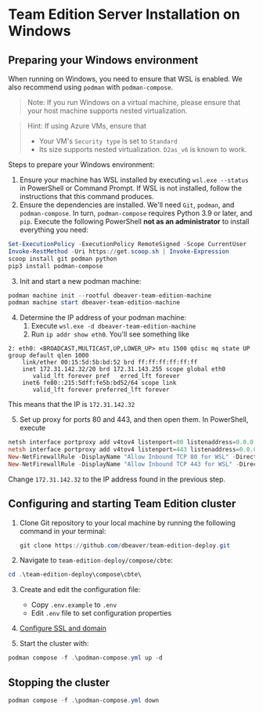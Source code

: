 # Team Edition Server Installation on Windows

## Preparing your Windows environment

When running on Windows, you need to ensure that WSL is enabled. We also recommend using `podman` with `podman-compose`.

> Note:
If you run Windows on a virtual machine, please ensure that your host machine supports nested virtualization.

> Hint:
If using Azure VMs, ensure that
> - Your VM's `Security type` is set to `Standard`
> - Its size supports nested virtualization. `D2as_v6` is known to work.

Steps to prepare your Windows environment:

1. Ensure your machine has WSL installed by executing `wsl.exe --status` in PowerShell or Command Prompt. If WSL is not installed,
   follow the instructions that this command produces.
2. Ensure the dependencies are installed. We'll need `Git`, `podman`, and `podman-compose`.
   In turn, `podman-compose` requires Python 3.9 or later, and `pip`. Execute the following PowerShell **not as an administrator** to
   install everything you need:

```powershell
Set-ExecutionPolicy -ExecutionPolicy RemoteSigned -Scope CurrentUser
Invoke-RestMethod -Uri https://get.scoop.sh | Invoke-Expression
scoop install git podman python
pip3 install podman-compose
```

3. Init and start a new podman machine:

```powershell
podman machine init --rootful dbeaver-team-edition-machine
podman machine start dbeaver-team-edition-machine
```

4. Determine the IP address of your podman machine:
    1. Execute `wsl.exe -d dbeaver-team-edition-machine`
    2. Run `ip addr show eth0`. You'll see something like
```
2: eth0: <BROADCAST,MULTICAST,UP,LOWER_UP> mtu 1500 qdisc mq state UP group default qlen 1000
    link/ether 00:15:5d:5b:bd:52 brd ff:ff:ff:ff:ff:ff
    inet 172.31.142.32/20 brd 172.31.143.255 scope global eth0
       valid_lft forever pref   erred_lft forever
    inet6 fe80::215:5dff:fe5b:bd52/64 scope link
       valid_lft forever preferred_lft forever
```

This means that the IP is `172.31.142.32`

5. Set up proxy for ports 80 and 443, and then open them. In PowerShell, execute

```powershell
netsh interface portproxy add v4tov4 listenport=80 listenaddress=0.0.0.0 connectport=80 connectaddress=172.31.142.32
netsh interface portproxy add v4tov4 listenport=443 listenaddress=0.0.0.0 connectport=43 connectaddress=172.31.142.32
New-NetFirewallRule -DisplayName "Allow Inbound TCP 80 for WSL" -Direction Inbound -Action Allow -Protocol TCP -LocalPort 80
New-NetFirewallRule -DisplayName "Allow Inbound TCP 443 for WSL" -Direction Inbound -Action Allow -Protocol TCP -LocalPort 443
```

Change `172.31.142.32` to the IP address found in the previous step.

## Configuring and starting Team Edition cluster

1. Clone Git repository to your local machine by running the following command in your terminal:
    ```powershell
    git clone https://github.com/dbeaver/team-edition-deploy.git
    ```

2. Navigate to `team-edition-deploy/compose/cbte`:

```powershell
cd .\team-edition-deploy\compose\cbte\
```

3. Create and edit the configuration file:
    - Copy `.env.example` to `.env`
    - Edit `.env` file to set configuration properties

4. [Configure SSL and domain](../SSL/README.md#ssl-certificate-configuration)

5. Start the cluster with:

```powershell
podman compose -f .\podman-compose.yml up -d
```

## Stopping the cluster

```powershell
podman compose -f .\podman-compose.yml down
```
